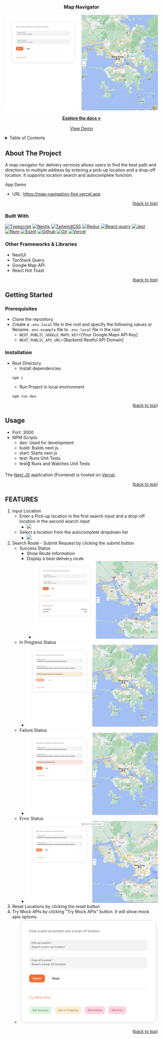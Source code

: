 <a name="readme-top"></a>
<br />
<div align="center">

<h3 align="center">Map Navigator</h3>
 <img src="https://github.com/Briantam0422/map-navigation/blob/main/doc/images/page_preview.png">
  
  <p align="center">
    <a href="https://github.com/Briantam0422/map-navigation">
    <strong>Explore the docs »</strong></a>
    <br />
    <br />
    <a href="https://map-navigation-five.vercel.app/#google-map">View Demo</a>
  </p>
</div>

<!-- TABLE OF CONTENTS -->
<details>
  <summary>Table of Contents</summary>
  <ol>
    <li>
      <a href="#about-the-project">About The Project</a>
      <ul>
        <li><a href="#built-with">Built With</a></li>
      </ul>
    </li>
    <li>
      <a href="#getting-started">Getting Started</a>
      <ul>
        <li><a href="#prerequisites">Prerequisites</a></li>
        <li><a href="#installation">Installation</a></li>
      </ul>
    </li>
    <li><a href="#usage">Usage</a></li>
    <li><a href="#features">Features</a></li>
  </ol>
</details>

<!-- ABOUT THE PROJECT -->
## About The Project

A map navigator for delivery services allows users to find the best path and directions to multiple address by entering a pick-up location and a drop-off location. It supports location search and autocomplete function.

<p>App Demo</p>

* URL: https://map-navigation-five.vercel.app

<p align="right">(<a href="#readme-top">back to top</a>)</p>

### Built With
[![Typescript][Typescript]][Typescript]
[![Nextjs][Next.js]][Nextjs-url]
[![TailwindCSS][Tailwindcss]][Tailwindcss-url]
[![Redux][Redux]][Redux]
[![React-query][React-query]][React-query]
[![Jest][Jest]][Jest]
[![Npm][Npm]][Npm]
[![Eslint][Eslint]][Eslint]
[![Github][Github]][Github]
[![Git][Git]][Git]
[![Vercel][Vercel]][Vercel]


### Other Frameworks & Libraries
- NextUI
- TanStack Query
- Google Map API
- React Hot Toast

<p align="right">(<a href="#readme-top">back to top</a>)</p>

<!-- GETTING STARTED -->
## Getting Started
### Prerequisites
* Clone the repository
* Create a `.env.local` file in the root and specify the following values or Rename `.env.example` file to `.env.local` file in the root.
  * `NEXT_PUBLIC_GOOGLE_MAPS_KEY`=[Your Google Maps API Key]
  * `NEXT_PUBLIC_API_URL`=[Backend Restful API Domain]
  
### Installation
* Root Directory
  * Install dependencies
  ```
  npm i
  ```
  * Run Project in local environment
  ```
  npm run dev
  ```

<p align="right">(<a href="#readme-top">back to top</a>)</p>

<!-- USAGE EXAMPLES -->
## Usage
- Port: 3000
- NPM Scripts
  - dev: Used for development
  - build: Builds next js
  - start: Starts next js
  - test: Runs Unit Tests
  - test:watch: Runs and Watches Unit Tests 

The [Next JS](https://map-navigation-five.vercel.app/) application (Frontend) is hosted on [Vercel](https://vercel.com/).

<p align="right">(<a href="#readme-top">back to top</a>)</p>

<!-- FEATURES -->
## FEATURES

1. Input Location
   - Enter a Pick-up location in the first search input and a drop-off location in the second search input
     - <img src="https://github.com/Briantam0422/map-navigation/blob/main/doc/images/form/form-panel">
   - Select a location from the autocomplete dropdown list
     - <img src="https://github.com/Briantam0422/map-navigation/blob/main/doc/images/form/form-autocomplete">
2. Search Route - Submit Request by clicking the submit button
   - Success Status
     - Show Route Information
     - Display a best delivery route
       - <img src="https://github.com/Briantam0422/map-navigation/blob/main/doc/images/form/form-success.png">
   - In Progress Status
     - <img src="https://github.com/Briantam0422/map-navigation/blob/main/doc/images/form/form-in_progress.png">
   - Failure Status
     - <img src="https://github.com/Briantam0422/map-navigation/blob/main/doc/images/form/form-failure.png">
   - Error Status
     - <img src="https://github.com/Briantam0422/map-navigation/blob/main/doc/images/form/form-error.png">
3. Reset Locations by clicking the reset button
4. Try Mock APIs by clicking "Try Mock APIs" button. It will show mock apis options
   - <img src="https://github.com/Briantam0422/map-navigation/blob/main/doc/images/form/form-mock-apis.png">

<p align="right">(<a href="#readme-top">back to top</a>)</p>

<!-- MARKDOWN LINKS & IMAGES -->
[Next.js]: https://img.shields.io/badge/next.js-000000?style=for-the-badge&logo=nextdotjs&logoColor=white
[Nextjs-url]: https://nextjs.org/
[Tailwindcss]: https://img.shields.io/badge/Tailwind_CSS-38B2AC?style=for-the-badge&logo=tailwind-css&logoColor=white
[Tailwindcss-url]: https://tailwindcss.com/
[React-query]: https://img.shields.io/badge/React_Query-FF4154?style=for-the-badge&logo=ReactQuery&logoColor=white
[Jest]: https://img.shields.io/badge/Jest-C21325?style=for-the-badge&logo=jest&logoColor=white
[Redux]: https://img.shields.io/badge/Redux-593D88?style=for-the-badge&logo=redux&logoColor=white
[Npm]: https://img.shields.io/badge/npm-CB3837?style=for-the-badge&logo=npm&logoColor=white
[Typescript]: https://img.shields.io/badge/TypeScript-007ACC?style=for-the-badge&logo=typescript&logoColor=white
[Eslint]: https://img.shields.io/badge/eslint-3A33D1?style=for-the-badge&logo=eslint&logoColor=white
[Github]: https://img.shields.io/badge/GitHub-100000?style=for-the-badge&logo=github&logoColor=white
[Git]: https://img.shields.io/badge/GIT-E44C30?style=for-the-badge&logo=git&logoColor=white
[Vercel]: https://img.shields.io/badge/Vercel-000000?style=for-the-badge&logo=vercel&logoColor=white

